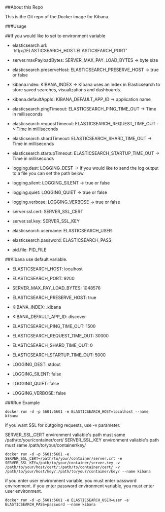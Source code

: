 ##About this Repo 

This is the Git repo of the Docker image for Kibana. 

###Usage 

##If you would like to set to environment variable 

* elasticsearch.url: 'http://ELASTICSEARCH_HOST:ELASTICSEARCH_PORT'

* server.maxPayloadBytes: SERVER_MAX_PAY_LOAD_BYTES -> byte size 

* elasticsearch.preserveHost: ELASTICSEARCH_PRESERVE_HOST -> true or false

* kibana.index: KIBANA_INDEX -> Kibana uses an index in Elasticsearch to store saved searches, visualizations and dashboards. 

* kibana.defaultAppId: KIBANA_DEFAULT_APP_ID -> application name 

* elasticsearch.pingTimeout: ELASTICSEARCH_PING_TIME_OUT -> Time in milliseconds

* elasticsearch.requestTimeout: ELASTICSEARCH_REQUEST_TIME_OUT -> Time in milliseconds

* elasticsearch.shardTimeout: ELASTICSEARCH_SHARD_TIME_OUT -> Time in milliseconds

* elasticsearch.startupTimeout: ELASTICSEARCH_STARTUP_TIME_OUT -> Time in milliseconds
 
* logging.dest: LOGGING_DEST ->  If you would like to send the log output to a file you can set the path below. 

* logging.silent: LOGGING_SILENT -> true or false

* logging.quiet: LOGGING_QUIET -> true or false 

* logging.verbose: LOGGING_VERBOSE -> true or false 

* server.ssl.cert: SERVER_SSL_CERT 

* server.ssl.key: SERVER_SSL_KEY

* elasticsearch.username: ELASTICSEARCH_USER

* elasticsearch.password: ELASTICSEARCH_PASS

* pid.file: PID_FILE

##Kibana use default variable.

* ELASTICSEARCH_HOST: localhost

* ELASTICSEARCH_PORT: 9200

* SERVER_MAX_PAY_LOAD_BYTES: 1048576
 
* ELASTICSEARCH_PRESERVE_HOST: true

* KIBANA_INDEX: .kibana

* KIBANA_DEFAULT_APP_ID: discover

* ELASTICSEARCH_PING_TIME_OUT: 1500

* ELASTICSEARCH_REQUEST_TIME_OUT: 30000

* ELASTICSEARCH_SHARD_TIME_OUT: 0

* ELASTICSEARCH_STARTUP_TIME_OUT: 5000

* LOGGING_DEST: stdout

* LOGGING_SILENT: false

* LOGGING_QUIET: false

* LOGGING_VERBOSE: false


###Run Example

`docker run -d -p 5601:5601 -e ELASTICSEARCH_HOST=localhost --name kibana`

if you want SSL for outgoing requests, use -v parameter.

SERVER_SSL_CERT environment valiable's path must same /path/to/your/container/cert/
SERVER_SSL_KEY environment valiable's path must same /path/to/your/container/key/

`docker run -d -p 5601:5601 -e SERVER_SSL_CERT=/path/to/your/container/server.crt -e SERVER_SSL_KEY=/path/to/your/container/server.key -v /path/to/your/host/cert/:/path/to/container/cert/ -v /path/to/your/host/key/:/path/to/your/container/key/ --name kibana`


if you enter user environment variable, you must enter password environment.
if you enter password environment variable, you must enter user environment.

`docker run -d -p 5601:5601 -e ELASTICSEARCH_USER=user -e ELASTICSEARCH_PASS=password --name kibana`
